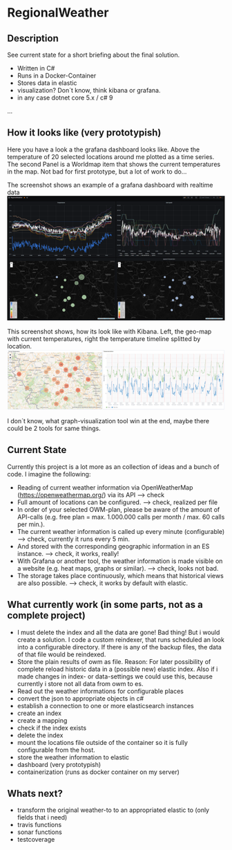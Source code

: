 # RegionalWeather
## Description
See current state for a short briefing about the final solution.
- Written in C#
- Runs in a Docker-Container
- Stores data in elastic
- visualization? Don´t know, think kibana or grafana.
- in any case dotnet core 5.x / c# 9


...

## How it looks like (very prototypish)
Here you have a look a the grafana dashboard looks like. Above the temperature of 20 selected locations around me plotted as a time series. The second Panel is a Worldmap item that shows the current temperatures in the map.
Not bad for first prototype, but a lot of work to do...

The screenshot shows an example of a grafana dashboard with realtime data
<img src="images/prototype.png" witdh="1024"><img/>

This screenshot shows, how its look like with Kibana. Left, the geo-map with current temperatures, right the temperature timeline splitted by location.
<img src="images/prototype_kibana.png" width="1024"></img>

I don´t know, what graph-visualization tool win at the end, maybe there could be 2 tools for same things.

## Current State
Currently this project is a lot more as an collection of ideas and a bunch of code.
I imagine the following:
- Reading of current weather information via OpenWeatherMap (https://openweathermap.org/) via its API --> check
- Full amount of locations can be configured. --> check, realized per file
- In order of your selected OWM-plan, please be aware of the amount of API-calls (e.g. free plan  = max. 1.000.000 calls per month / max. 60 calls per min.).
- The current weather information is called up every minute (configurable) --> check, currently it runs every 5 min.
- And stored with the corresponding geographic information in an ES instance. --> check, it works, really!
- With Grafana or another tool, the weather information is made visible on a website (e.g. heat maps, graphs or similar). --> check, looks not bad.
- The storage takes place continuously, which means that historical views are also possible. --> check, it works by default with elastic.

## What currently work (in some parts, not as a complete project)
- I must delete the index and all the data are gone! Bad thing! But i would create a solution. I code a custom reindexer, that runs scheduled an look into a configurable directory. If there is any of the backup files, the data of that file would be reindexed.
- Store the plain results of owm as file. Reason: For later possibility of complete reload historic data in a (possible new) elastic index. Also if i made changes in index- or data-settings we could use this, because currently i store not all data from owm to es.
- Read out the weather informations for configurable places
- convert the json to appropriate objects in c#
- establish a connection to one or more elasticsearch instances
- create an index
- create a mapping
- check if the index exists
- delete the index
- mount the locations file outside of the container so it is fully configurable from the host.
- store the weather information to elastic
- dashboard (very prototypish)
- containerization (runs as docker container on my server)

## Whats next?

- transform the original weather-to to an appropriated elastic to (only fields that i need)
- travis functions
- sonar functions
- testcoverage

